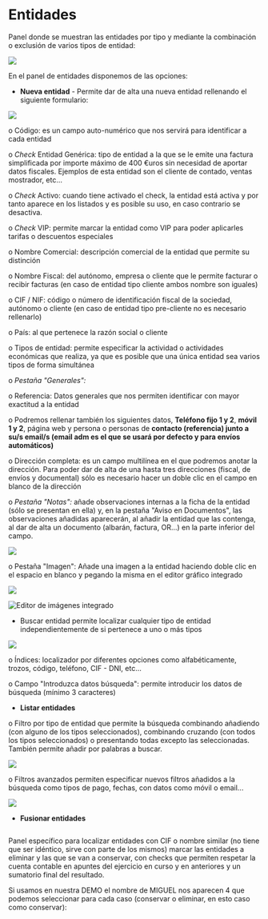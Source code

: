 # Entidades

Panel donde se muestran las entidades por tipo y mediante la combinación o exclusión de varios tipos de entidad:

![](<../../.gitbook/assets/image (466).png>)

En el panel de entidades disponemos de las opciones:

* **Nueva entidad** - Permite dar de alta una nueva entidad rellenando el siguiente formulario:

![](<../../.gitbook/assets/image (467).png>)

o Código: es un campo auto-numérico que nos servirá para identificar a cada entidad

o _Check_ Entidad Genérica: tipo de entidad a la que se le emite una factura simplificada por importe máximo de 400 €uros sin necesidad de aportar datos fiscales. Ejemplos de esta entidad son el cliente de contado, ventas mostrador, etc...

o _Check_ Activo: cuando tiene activado el check, la entidad está activa y por tanto aparece en los listados y es posible su uso, en caso contrario se desactiva.

o _Check_ VIP: permite marcar la entidad como VIP para poder aplicarles tarifas o descuentos especiales

o Nombre Comercial: descripción comercial de la entidad que permite su distinción

o Nombre Fiscal: del autónomo, empresa o cliente que le permite facturar o recibir facturas (en caso de entidad tipo cliente ambos nombre son iguales)

o CIF / NIF: código o número de identificación fiscal de la sociedad, autónomo o cliente (en caso de entidad tipo pre-cliente no es necesario rellenarlo)

o País: al que pertenece la razón social o cliente

o Tipos de entidad: permite especificar la actividad o actividades económicas que realiza, ya que es posible que una única entidad sea varios tipos de forma simultánea

o _Pestaña "Generales":_

o Referencia: Datos generales que nos permiten identificar con mayor exactitud a la entidad

o Podremos rellenar también los siguientes datos, **Teléfono fijo 1 y 2**, **móvil 1 y 2**, página web y persona o personas de **contacto (referencia) junto a su/s email/s (email adm es el que se usará por defecto y para envíos automáticos)**

o Dirección completa: es un campo multilínea en el que podremos anotar la dirección. Para poder dar de alta de una hasta tres direcciones (fiscal, de envíos y documental) sólo es necesario hacer un doble clic en el campo en blanco de la dirección

o _Pestaña "Notas":_ añade observaciones internas a la ficha de la entidad (sólo se presentan en ella) y, en la pestaña "Aviso en Documentos", las observaciones añadidas aparecerán, al añadir la entidad que las contenga, al dar de alta un documento (albarán, factura, OR...) en la parte inferior del campo.

![](<../../.gitbook/assets/image (471).png>)

o Pestaña "Imagen": Añade una imagen a la entidad haciendo doble clic en el espacio en blanco y pegando la misma en el editor gráfico integrado

![](<../../.gitbook/assets/image (472).png>)

![Editor de imágenes integrado](<../../.gitbook/assets/image (473).png>)

* Buscar entidad permite localizar cualquier tipo de entidad independientemente de si pertenece a uno o más tipos

![](<../../.gitbook/assets/image (468).png>)

o Índices: localizador por diferentes opciones como alfabéticamente, trozos, código, teléfono, CIF - DNI, etc...

o Campo "Introduzca datos búsqueda": permite introducir los datos de búsqueda (mínimo 3 caracteres)

* **Listar entidades**

o Filtro por tipo de entidad que permite la búsqueda combinando añadiendo (con alguno de los tipos seleccionados), combinando cruzando (con todos los tipos seleccionados) o presentando todas excepto las seleccionadas. También permite añadir por palabras a buscar.

![](<../../.gitbook/assets/image (469).png>)

o Filtros avanzados permiten especificar nuevos filtros añadidos a la búsqueda como tipos de pago, fechas, con datos como móvil o email...

![](<../../.gitbook/assets/image (470).png>)

* **Fusionar entidades**

<figure><img src="../../.gitbook/assets/imagen (2) (1).png" alt=""><figcaption></figcaption></figure>

Panel específico para localizar entidades con CIF o nombre similar (no tiene que ser idéntico, sirve con parte de los mismos) marcar las entidades a eliminar y las que se van a conservar, con checks que permiten respetar la cuenta contable en apuntes del ejercicio en curso y en anteriores y un sumatorio final del resultado.

Si usamos en nuestra DEMO el nombre de MIGUEL nos aparecen 4 que podemos seleccionar para cada caso (conservar o eliminar, en esto caso como conservar):

<figure><img src="../../.gitbook/assets/imagen (283).png" alt=""><figcaption></figcaption></figure>
